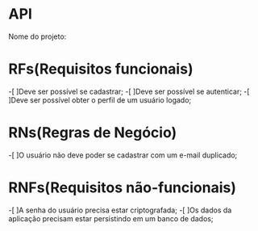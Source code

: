 # API

Nome do projeto:

# RFs(Requisitos funcionais)
-[ ]Deve ser possível se cadastrar;
-[ ]Deve ser possível se autenticar;
-[ ]Deve ser possível obter o perfil de um usuário logado;

# RNs(Regras de Negócio)
-[ ]O usuário não deve poder se cadastrar com um e-mail duplicado;

# RNFs(Requisitos não-funcionais)
-[ ]A senha do usuário precisa estar criptografada;
-[ ]Os dados da aplicação precisam estar persistindo em um banco de dados;
